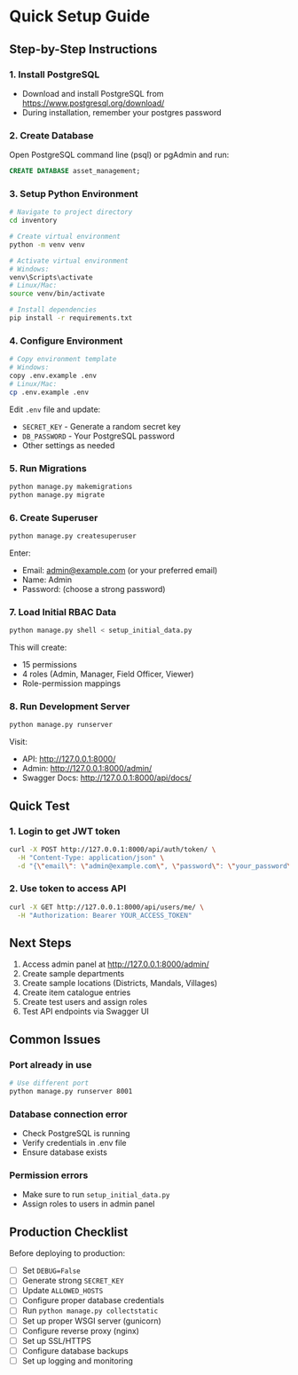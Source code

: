 # Quick Setup Guide

## Step-by-Step Instructions

### 1. Install PostgreSQL
- Download and install PostgreSQL from https://www.postgresql.org/download/
- During installation, remember your postgres password

### 2. Create Database

Open PostgreSQL command line (psql) or pgAdmin and run:

```sql
CREATE DATABASE asset_management;
```

### 3. Setup Python Environment

```bash
# Navigate to project directory
cd inventory

# Create virtual environment
python -m venv venv

# Activate virtual environment
# Windows:
venv\Scripts\activate
# Linux/Mac:
source venv/bin/activate

# Install dependencies
pip install -r requirements.txt
```

### 4. Configure Environment

```bash
# Copy environment template
# Windows:
copy .env.example .env
# Linux/Mac:
cp .env.example .env
```

Edit `.env` file and update:
- `SECRET_KEY` - Generate a random secret key
- `DB_PASSWORD` - Your PostgreSQL password
- Other settings as needed

### 5. Run Migrations

```bash
python manage.py makemigrations
python manage.py migrate
```

### 6. Create Superuser

```bash
python manage.py createsuperuser
```

Enter:
- Email: admin@example.com (or your preferred email)
- Name: Admin
- Password: (choose a strong password)

### 7. Load Initial RBAC Data

```bash
python manage.py shell < setup_initial_data.py
```

This will create:
- 15 permissions
- 4 roles (Admin, Manager, Field Officer, Viewer)
- Role-permission mappings

### 8. Run Development Server

```bash
python manage.py runserver
```

Visit:
- API: http://127.0.0.1:8000/
- Admin: http://127.0.0.1:8000/admin/
- Swagger Docs: http://127.0.0.1:8000/api/docs/

## Quick Test

### 1. Login to get JWT token

```bash
curl -X POST http://127.0.0.1:8000/api/auth/token/ \
  -H "Content-Type: application/json" \
  -d "{\"email\": \"admin@example.com\", \"password\": \"your_password\"}"
```

### 2. Use token to access API

```bash
curl -X GET http://127.0.0.1:8000/api/users/me/ \
  -H "Authorization: Bearer YOUR_ACCESS_TOKEN"
```

## Next Steps

1. Access admin panel at http://127.0.0.1:8000/admin/
2. Create sample departments
3. Create sample locations (Districts, Mandals, Villages)
4. Create item catalogue entries
5. Create test users and assign roles
6. Test API endpoints via Swagger UI

## Common Issues

### Port already in use
```bash
# Use different port
python manage.py runserver 8001
```

### Database connection error
- Check PostgreSQL is running
- Verify credentials in .env file
- Ensure database exists

### Permission errors
- Make sure to run `setup_initial_data.py`
- Assign roles to users in admin panel

## Production Checklist

Before deploying to production:

- [ ] Set `DEBUG=False`
- [ ] Generate strong `SECRET_KEY`
- [ ] Update `ALLOWED_HOSTS`
- [ ] Configure proper database credentials
- [ ] Run `python manage.py collectstatic`
- [ ] Set up proper WSGI server (gunicorn)
- [ ] Configure reverse proxy (nginx)
- [ ] Set up SSL/HTTPS
- [ ] Configure database backups
- [ ] Set up logging and monitoring
